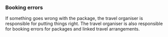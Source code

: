 ###  Booking errors

If something goes wrong with the package, the travel organiser is responsible
for putting things right. The travel organiser is also responsible for booking
errors for packages and linked travel arrangements.
